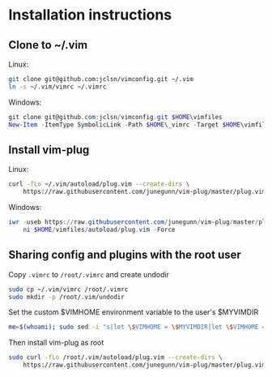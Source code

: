 # Installation instructions

## Clone to ~/.vim

Linux:
```bash
git clone git@github.com:jclsn/vimconfig.git ~/.vim
ln -s ~/.vim/vimrc ~/.vimrc
```

Windows:
```powershell
git clone git@github.com:jclsn/vimconfig.git $HOME\vimfiles
New-Item -ItemType SymbolicLink -Path $HOME\_vimrc -Target $HOME\vimfiles\vimrc
```

## Install vim-plug

Linux:
```bash
curl -fLo ~/.vim/autoload/plug.vim --create-dirs \
    https://raw.githubusercontent.com/junegunn/vim-plug/master/plug.vim
```

Windows:
```powershell
iwr -useb https://raw.githubusercontent.com/junegunn/vim-plug/master/plug.vim |`
    ni $HOME/vimfiles/autoload/plug.vim -Force
```

## Sharing config and plugins with the root user

Copy `.vimrc` to `/root/.vimrc` and create undodir

```bash
sudo cp ~/.vim/vimrc /root/.vimrc
sudo mkdir -p /root/.vim/undodir
```

Set the custom $VIMHOME environment variable to the user's $MYVIMDIR

```bash
me=$(whoami); sudo sed -i "s|let \$VIMHOME = \$MYVIMDIR|let \$VIMHOME = \"/home/${me}/.vim\"|g" /root/.vimrc
```

Then install vim-plug as root

```bash
sudo curl -fLo /root/.vim/autoload/plug.vim --create-dirs \
    https://raw.githubusercontent.com/junegunn/vim-plug/master/plug.vim
```
